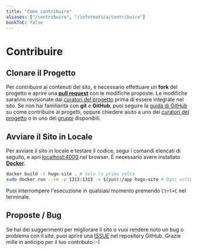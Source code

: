 ```yaml
---
title: "Come contribuire"
aliases: ["/contribuire", "/informatica/contribuire"]
bookToC: false
---
```


# Contribuire

## Clonare il Progetto

Per contribuire ai contenuti del sito, è necessario effettuare un **fork** del progetto e aprire una [**pull request**](https://github.com/sapienzastudentsnetwork/sapienzastudentsnetwork.github.io/pulls) con le modifiche proposte. Le modifiche saranno revisionate dai [curatori del progetto](/it/contribuire/contatti) prima di essere integrate nel sito. Se non hai familiarità con **git** e **GitHub**, puoi seguire la [guida di GitHub](https://docs.github.com/en/get-started/quickstart/contributing-to-projects) su come contribuire ai progetti, oppure chiedere aiuto a uno dei [curatori del progetto](/it/contribuire/contatti) o in uno dei [gruppi](/it/canali/telegram) disponibili.

## Avviare il Sito in Locale

Per avviare il sito in locale e testare il codice, segui i comandi elencati di seguito, e apri [localhost:4000](http://localhost:4000/) nel browser. È necessario avere installato [**Docker**](https://www.docker.com/).

```bash
docker build -t hugo-site . # Solo la prima volta
sudo docker run --rm -p 1313:1313 -v $(pwd):/app hugo-site # Ogni volta che lavori sul progetto
```

Puoi interrompere l'esecuzione in qualsiasi momento premendo `Ctrl+C` nel terminale.

## Proposte / Bug

Se hai dei suggerimenti per migliorare il sito o vuoi rendere noto un bug o problema con il sito, puoi aprire una [ISSUE](https://github.com/sapienzastudentsnetwork/sapienzastudentsnetwork.github.io/issues) nel repository GitHub. Grazie mille in anticipo per il tuo contributo :-)
